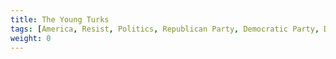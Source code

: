 ```yaml
---
title: The Young Turks
tags: [America, Resist, Politics, Republican Party, Democratic Party, Donald Trump, Hillary Clinton, Clinton Foundation, Berni Sanders]
weight: 0
---
```

